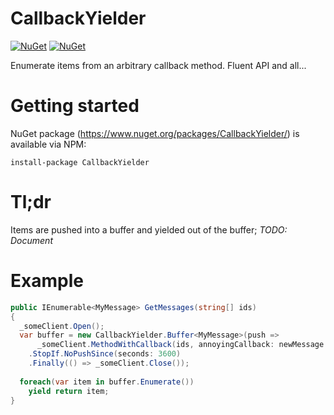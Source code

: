 # CallbackYielder
[![NuGet](https://img.shields.io/nuget/v/CallbackYielder.svg)]() [![NuGet](https://img.shields.io/nuget/dt/CallbackYielder.svg)]()

Enumerate items from an arbitrary callback method. Fluent API and all...

# Getting started
NuGet package (https://www.nuget.org/packages/CallbackYielder/) is available via NPM:
```
install-package CallbackYielder
```

# Tl;dr
Items are pushed into a buffer and yielded out of the buffer;
*TODO: Document*

# Example

```C#
public IEnumerable<MyMessage> GetMessages(string[] ids)
{
  _someClient.Open();
  var buffer = new CallbackYielder.Buffer<MyMessage>(push =>
      _someClient.MethodWithCallback(ids, annoyingCallback: newMessage => push(newMessage))
    .StopIf.NoPushSince(seconds: 3600)
    .Finally(() => _someClient.Close());
    
  foreach(var item in buffer.Enumerate())
    yield return item;
}
```
